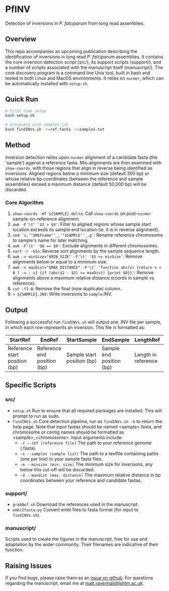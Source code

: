 # PfINV
Detection of inversions in _P. falciparum_ from long read assemblies.

## Overview
This repo accompanies an upcoming publication describing the identification of inversions in long read _P. falciparum_ assemblies. It contains the core inversion detection script (src/), its support scripts (support/), and a number of scripts associated with the manuscript itself (manuscript/). The core discovery program is a command line Unix tool, built in bash and tested in both Linux and MacOS environments. It relies on `nucmer`, which can be automatically installed with `setup.sh`.

## Quick Run
```bash
# first time setup
bash setup.sh

# discovery with samples.txt
bash findINVs.sh -r=ref.fasta -s=samples.txt
```

## Method
Inversion detection relies upon `nucmer` alignment of a candidate fasta (the 'sample') against a reference fasta. Mis-alignments are then examined with `show-coords`, with those regions that align in reverse being identified as inversions. Aligned regions below a minimum size (default 300 bp) or whose relative bp coordinates (between the reference and sample assemblies) exceed a maximum distance (default 50,000 bp) will be discarded.

### Core Algorithm
1. `show-coords -HT ${SAMPLE}.delta`: Call `show-coords` on post-`nucmer` sample-on-reference alignment.
2. `awk -F'\t' '$3 > $4'`: Filter to aligned regions whose sample start location exceeds its sample end location (ie. it is in reverse alignment).
3. `sed 's,'"$REFname"'_,'"$SAMPLE"'_,g'`: Rename reference chromosome to sample's name for later matching.
4. `awk -F'\t' '$8 == $9'`: Exclude alignments in different chromosomes.
5. `sort -r -k5n`: Reverse sort alignments by the sample sequence length.  
6. `awk -v minSize="$MIN_SIZE" -F'\t' '$5 >= minSize'`: Remove alignments below or equal to a minimum size.
7. `awk -v maxDist="$MAX_DISTANCE" -F'\t' 'function abs(v) {return v < 0 ? -v : v} {if (abs($2 - $3) <= maxDist) {print $0}}'`: Remove alignments above a maximum relative distance (coords in sample vs reference).
8. `cut -f1-8`: Remove the final (now duplicate) column.
9. `> ${SAMPLE}.INV`: Write inversions to `sample`.INV.

## Output
Following a successful run `findINVs.sh` will output one .INV file per sample, in which each row represents an inversion. This file is formatted as:

StartRef | EndRef | StartSample | EndSample | LengthRef | LengthSample | Identity | SampleChrom
-------- | ------ | ----------- | --------- | --------- | ------------ | -------- | ----------
Reference start position (bp) | Reference end position (bp) | Sample start position (bp) | Sample end position (bp) | Length in reference | Length in sample | Percentage Identity | Chromosome |        

## Specific Scripts
### src/
- `setup.sh` Run to ensure that all required packages are installed. This will prompt to run as sudo.
- `findINVs.sh` Core detection pipeline, run as `findINVs.sh -h` to return the help page. Note that input fastas should be named &lt;sample>.fasta, and chromosome or contig names should be formatted as &lt;sample>_&lt;chromosome>. Input arguments include:
  - `-r --ref (reference file)` The path to your reference genome (.fasta).
  - `-s --samples (sample list)` The path to a textfile containing paths (one per line) to your sample fasta files.
  - `-m --minsize (min. size)` The minimum size for inversions, any below this cut-off will be discarded.
  - `-d --maxdist (max. distance)` The maximum relative distance in bp coordinates between your reference and candidate fastas.

### support/
- `grabRef.sh` Download the references used in the manuscript.
- `embl2fasta.py` Convert embl files to fasta format (for input to `findINVs.sh`).

### manuscript/
Scripts used to create the figures in the manuscript, free for use and adaptation by the wider community. Their filenames are indicative of their function.

## Raising Issues
If you find bugs, please raise them as an [issue on github](https://github.com/mattravenhall/PfINV/issues/new). For questions regarding the manuscript, email me at matt.ravenhall@lshtm.ac.uk.
